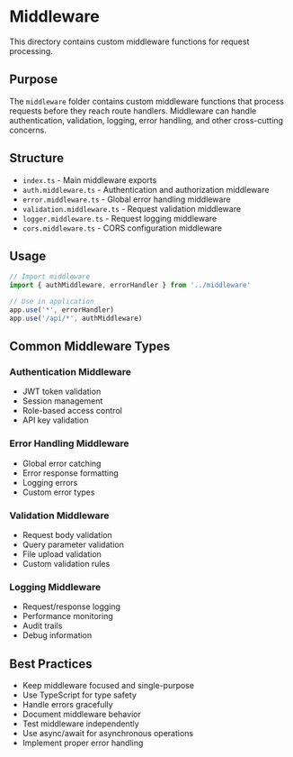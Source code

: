# Middleware

This directory contains custom middleware functions for request processing.

## Purpose

The `middleware` folder contains custom middleware functions that process requests before they reach route handlers. Middleware can handle authentication, validation, logging, error handling, and other cross-cutting concerns.

## Structure

- `index.ts` - Main middleware exports
- `auth.middleware.ts` - Authentication and authorization middleware
- `error.middleware.ts` - Global error handling middleware
- `validation.middleware.ts` - Request validation middleware
- `logger.middleware.ts` - Request logging middleware
- `cors.middleware.ts` - CORS configuration middleware

## Usage

```typescript
// Import middleware
import { authMiddleware, errorHandler } from '../middleware'

// Use in application
app.use('*', errorHandler)
app.use('/api/*', authMiddleware)
```

## Common Middleware Types

### Authentication Middleware
- JWT token validation
- Session management
- Role-based access control
- API key validation

### Error Handling Middleware
- Global error catching
- Error response formatting
- Logging errors
- Custom error types

### Validation Middleware
- Request body validation
- Query parameter validation
- File upload validation
- Custom validation rules

### Logging Middleware
- Request/response logging
- Performance monitoring
- Audit trails
- Debug information

## Best Practices

- Keep middleware focused and single-purpose
- Use TypeScript for type safety
- Handle errors gracefully
- Document middleware behavior
- Test middleware independently
- Use async/await for asynchronous operations
- Implement proper error handling 